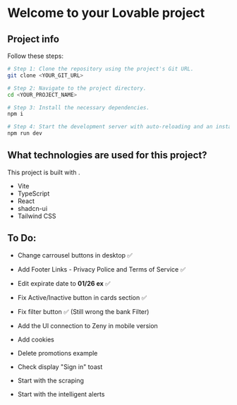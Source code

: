 # Welcome to your Lovable project

## Project info
Follow these steps:

```sh
# Step 1: Clone the repository using the project's Git URL.
git clone <YOUR_GIT_URL>

# Step 2: Navigate to the project directory.
cd <YOUR_PROJECT_NAME>

# Step 3: Install the necessary dependencies.
npm i

# Step 4: Start the development server with auto-reloading and an instant preview.
npm run dev
```

## What technologies are used for this project?

This project is built with .

- Vite
- TypeScript
- React
- shadcn-ui
- Tailwind CSS

## To Do:
- Change carrousel buttons in desktop ✅
- Add Footer Links - Privacy Police and Terms of Service ✅
- Edit expirate date to **01/26 ex** ✅
- Fix Active/Inactive button in cards section ✅
- Fix filter button ✅ (Still wrong the bank Filter)
- Add the UI connection to Zeny in mobile version
- Add cookies
- Delete promotions example
- Check display "Sign in" toast

- Start with the scraping
- Start with the intelligent alerts